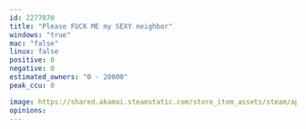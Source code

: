 ```yaml
---
id: 2277070
title: "Please FUCK ME my SEXY neighbor"
windows: "true"
mac: "false"
linux: false
positive: 0
negative: 0
estimated_owners: "0 - 20000"
peak_ccu: 0

image: https://shared.akamai.steamstatic.com/store_item_assets/steam/apps/2277070/header.jpg?t=1676293379
opinions:
---
```

